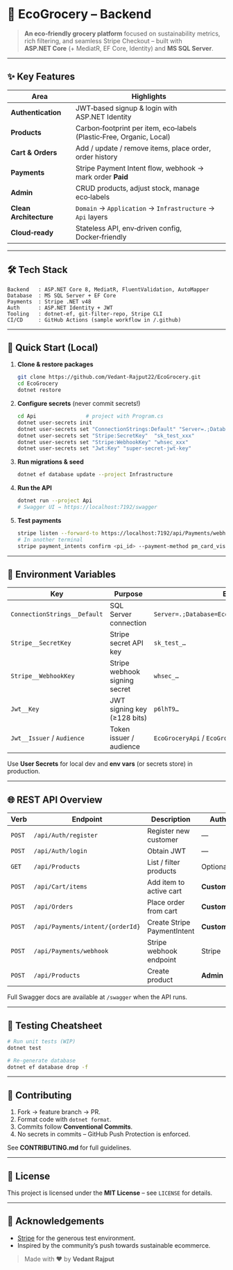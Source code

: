 # 🌱 EcoGrocery – Backend

&#x20;&#x20;

> **An eco‑friendly grocery platform** focused on sustainability metrics, rich filtering, and seamless Stripe Checkout – built with **ASP.NET Core** (+ MediatR, EF Core, Identity) and **MS SQL Server**.

---

## ✨ Key Features

| Area                   | Highlights                                                           |
| ---------------------- | -------------------------------------------------------------------- |
| **Authentication**     | JWT‑based signup & login with ASP.NET Identity                       |
| **Products**           | Carbon‑footprint per item, eco‑labels (Plastic‑Free, Organic, Local) |
| **Cart & Orders**      | Add / update / remove items, place order, order history              |
| **Payments**           | Stripe Payment Intent flow, webhook → mark order **Paid**            |
| **Admin**              | CRUD products, adjust stock, manage eco‑labels                       |
| **Clean Architecture** | `Domain` → `Application` → `Infrastructure` → `Api` layers           |
| **Cloud‑ready**        | Stateless API, env‑driven config, Docker‑friendly                    |

---

## 🛠 Tech Stack

```text
Backend   : ASP.NET Core 8, MediatR, FluentValidation, AutoMapper
Database  : MS SQL Server + EF Core
Payments  : Stripe .NET v48
Auth      : ASP.NET Identity + JWT
Tooling   : dotnet‑ef, git‑filter‑repo, Stripe CLI
CI/CD     : GitHub Actions (sample workflow in /.github)
```

---

## 🚀 Quick Start (Local)

1. **Clone & restore packages**
   ```bash
   git clone https://github.com/Vedant-Rajput22/EcoGrocery.git
   cd EcoGrocery
   dotnet restore
   ```
2. **Configure secrets** (never commit secrets!)
   ```bash
   cd Api                # project with Program.cs
   dotnet user-secrets init
   dotnet user-secrets set "ConnectionStrings:Default" "Server=.;Database=EcoDb;Trusted_Connection=True;TrustServerCertificate=True"
   dotnet user-secrets set "Stripe:SecretKey"  "sk_test_xxx"
   dotnet user-secrets set "Stripe:WebhookKey" "whsec_xxx"
   dotnet user-secrets set "Jwt:Key" "super‑secret‑jwt‑key"
   ```
3. **Run migrations & seed**
   ```bash
   dotnet ef database update --project Infrastructure
   ```
4. **Run the API**
   ```bash
   dotnet run --project Api
   # Swagger UI → https://localhost:7192/swagger
   ```
5. **Test payments**
   ```bash
   stripe listen --forward-to https://localhost:7192/api/Payments/webhook --skip-verify
   # In another terminal
   stripe payment_intents confirm <pi_id> --payment-method pm_card_visa --return-url https://example.com/success
   ```

---

## 🔑 Environment Variables

| Key                          | Purpose                       | Example                                           |
| ---------------------------- | ----------------------------- | ------------------------------------------------- |
| `ConnectionStrings__Default` | SQL Server connection         | `Server=.;Database=EcoDb;Trusted_Connection=True` |
| `Stripe__SecretKey`          | Stripe secret API key         | `sk_test_…`                                       |
| `Stripe__WebhookKey`         | Stripe webhook signing secret | `whsec_…`                                         |
| `Jwt__Key`                   | JWT signing key (≥128 bits)   | `p6lhT9…`                                         |
| `Jwt__Issuer` / `Audience`   | Token issuer / audience       | `EcoGroceryApi` / `EcoGroceryClient`              |

Use **User Secrets** for local dev and **env vars** (or secrets store) in production.

---

## 🌐 REST API Overview

| Verb   | Endpoint                         | Description                 | Auth         |
| ------ | -------------------------------- | --------------------------- | ------------ |
| `POST` | `/api/Auth/register`             | Register new customer       | —            |
| `POST` | `/api/Auth/login`                | Obtain JWT                  | —            |
| `GET`  | `/api/Products`                  | List / filter products      | Optional     |
| `POST` | `/api/Cart/items`                | Add item to active cart     | **Customer** |
| `POST` | `/api/Orders`                    | Place order from cart       | **Customer** |
| `POST` | `/api/Payments/intent/{orderId}` | Create Stripe PaymentIntent | **Customer** |
| `POST` | `/api/Payments/webhook`          | Stripe webhook endpoint     | Stripe       |
| `POST` | `/api/Products`                  | Create product              | **Admin**    |

Full Swagger docs are available at `/swagger` when the API runs.

---

## 🧪 Testing Cheatsheet

```bash
# Run unit tests (WIP)
dotnet test

# Re‑generate database
dotnet ef database drop -f
```

---

## 🤝 Contributing

1. Fork → feature branch → PR.
2. Format code with `dotnet format`.
3. Commits follow **Conventional Commits**.
4. No secrets in commits – GitHub Push Protection is enforced.

See **CONTRIBUTING.md** for full guidelines.

---

## 📝 License

This project is licensed under the **MIT License** – see `LICENSE` for details.

---

## 🙏 Acknowledgements

- [Stripe](https://stripe.com/) for the generous test environment.
- Inspired by the community’s push towards sustainable ecommerce.

> Made with ♥ by **Vedant Rajput**

